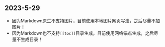 ## 2023-5-29
- 因为Markdown原生不支持图片，目前使用本地图片网页写法，之后尽量不加图片！
- 因为Markdown也不支持`[[toc]]`目录生成，目前使用网络锚点生成，之后尽量不生成目录！